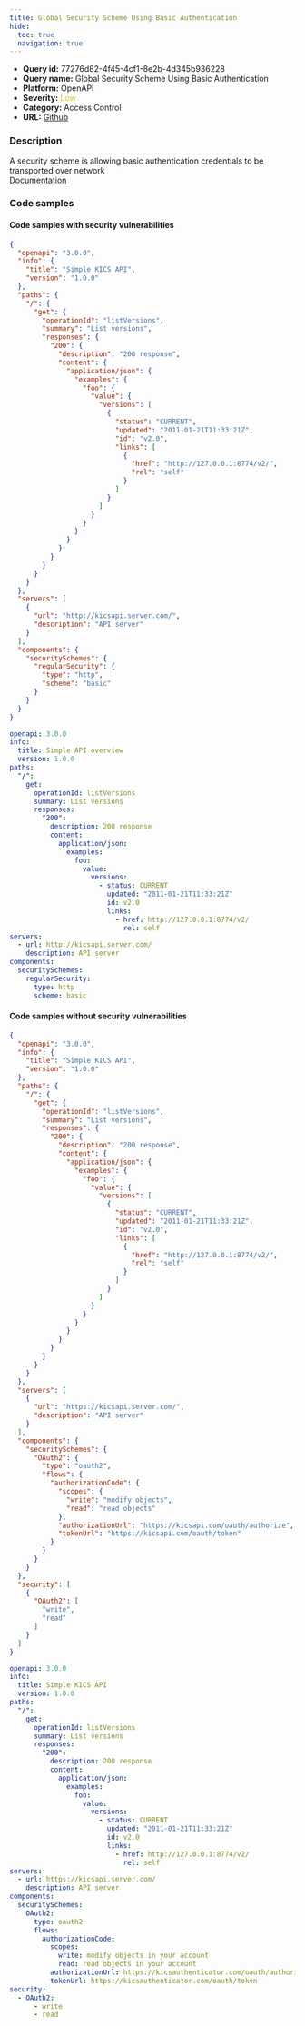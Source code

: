 ```yaml
---
title: Global Security Scheme Using Basic Authentication
hide:
  toc: true
  navigation: true
---
```


<style>
  .highlight .hll {
    background-color: #ff171742;
  }
  .md-content {
    max-width: 1100px;
    margin: 0 auto;
  }
</style>

-   **Query id:** 77276d82-4f45-4cf1-8e2b-4d345b936228
-   **Query name:** Global Security Scheme Using Basic Authentication
-   **Platform:** OpenAPI
-   **Severity:** <span style="color:#CC0">Low</span>
-   **Category:** Access Control
-   **URL:** [Github](https://github.com/Checkmarx/kics/tree/master/assets/queries/openAPI/3.0/global_security_scheme_using_basic_authentication)

### Description
A security scheme is allowing basic authentication credentials to be transported over network<br>
[Documentation](https://swagger.io/specification/#security-scheme-object)

### Code samples
#### Code samples with security vulnerabilities
```json title="Postitive test num. 1 - json file" hl_lines="51"
{
  "openapi": "3.0.0",
  "info": {
    "title": "Simple KICS API",
    "version": "1.0.0"
  },
  "paths": {
    "/": {
      "get": {
        "operationId": "listVersions",
        "summary": "List versions",
        "responses": {
          "200": {
            "description": "200 response",
            "content": {
              "application/json": {
                "examples": {
                  "foo": {
                    "value": {
                      "versions": [
                        {
                          "status": "CURRENT",
                          "updated": "2011-01-21T11:33:21Z",
                          "id": "v2.0",
                          "links": [
                            {
                              "href": "http://127.0.0.1:8774/v2/",
                              "rel": "self"
                            }
                          ]
                        }
                      ]
                    }
                  }
                }
              }
            }
          }
        }
      }
    }
  },
  "servers": [
    {
      "url": "http://kicsapi.server.com/",
      "description": "API server"
    }
  ],
  "components": {
    "securitySchemes": {
      "regularSecurity": {
        "type": "http",
        "scheme": "basic"
      }
    }
  }
}

```
```yaml title="Postitive test num. 2 - yaml file" hl_lines="30"
openapi: 3.0.0
info:
  title: Simple API overview
  version: 1.0.0
paths:
  "/":
    get:
      operationId: listVersions
      summary: List versions
      responses:
        "200":
          description: 200 response
          content:
            application/json:
              examples:
                foo:
                  value:
                    versions:
                      - status: CURRENT
                        updated: "2011-01-21T11:33:21Z"
                        id: v2.0
                        links:
                          - href: http://127.0.0.1:8774/v2/
                            rel: self
servers:
  - url: http://kicsapi.server.com/
    description: API server
components:
  securitySchemes:
    regularSecurity:
      type: http
      scheme: basic

```


#### Code samples without security vulnerabilities
```json title="Negative test num. 1 - json file"
{
  "openapi": "3.0.0",
  "info": {
    "title": "Simple KICS API",
    "version": "1.0.0"
  },
  "paths": {
    "/": {
      "get": {
        "operationId": "listVersions",
        "summary": "List versions",
        "responses": {
          "200": {
            "description": "200 response",
            "content": {
              "application/json": {
                "examples": {
                  "foo": {
                    "value": {
                      "versions": [
                        {
                          "status": "CURRENT",
                          "updated": "2011-01-21T11:33:21Z",
                          "id": "v2.0",
                          "links": [
                            {
                              "href": "http://127.0.0.1:8774/v2/",
                              "rel": "self"
                            }
                          ]
                        }
                      ]
                    }
                  }
                }
              }
            }
          }
        }
      }
    }
  },
  "servers": [
    {
      "url": "https://kicsapi.server.com/",
      "description": "API server"
    }
  ],
  "components": {
    "securitySchemes": {
      "OAuth2": {
        "type": "oauth2",
        "flows": {
          "authorizationCode": {
            "scopes": {
              "write": "modify objects",
              "read": "read objects"
            },
            "authorizationUrl": "https://kicsapi.com/oauth/authorize",
            "tokenUrl": "https://kicsapi.com/oauth/token"
          }
        }
      }
    }
  },
  "security": [
    {
      "OAuth2": [
        "write",
        "read"
      ]
    }
  ]
}

```
```yaml title="Negative test num. 2 - yaml file"
openapi: 3.0.0
info:
  title: Simple KICS API
  version: 1.0.0
paths:
  "/":
    get:
      operationId: listVersions
      summary: List versions
      responses:
        "200":
          description: 200 response
          content:
            application/json:
              examples:
                foo:
                  value:
                    versions:
                      - status: CURRENT
                        updated: "2011-01-21T11:33:21Z"
                        id: v2.0
                        links:
                          - href: http://127.0.0.1:8774/v2/
                            rel: self
servers:
  - url: https://kicsapi.server.com/
    description: API server
components:
  securitySchemes:
    OAuth2:
      type: oauth2
      flows:
        authorizationCode:
          scopes:
            write: modify objects in your account
            read: read objects in your account
          authorizationUrl: https://kicsauthenticator.com/oauth/authorize
          tokenUrl: https://kicsauthenticator.com/oauth/token
security:
  - OAuth2:
      - write
      - read

```
